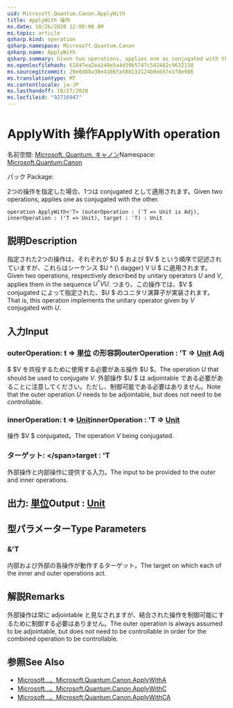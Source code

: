 ```yaml
---
uid: Microsoft.Quantum.Canon.ApplyWith
title: ApplyWith 操作
ms.date: 10/26/2020 12:00:00 AM
ms.topic: article
qsharp.kind: operation
qsharp.namespace: Microsoft.Quantum.Canon
qsharp.name: ApplyWith
qsharp.summary: Given two operations, applies one as conjugated with the other.
ms.openlocfilehash: 61047ea2ea249e5a4d39b5747c542462c9632138
ms.sourcegitcommit: 29e0d88a30e4166fa580132124b0eb57e1f0e986
ms.translationtype: MT
ms.contentlocale: ja-JP
ms.lasthandoff: 10/27/2020
ms.locfileid: "92716947"
---
```

# <a name="applywith-operation"></a><span data-ttu-id="872da-102">ApplyWith 操作</span><span class="sxs-lookup"><span data-stu-id="872da-102">ApplyWith operation</span></span>

<span data-ttu-id="872da-103">名前空間: [Microsoft. Quantum. キャノン](xref:Microsoft.Quantum.Canon)</span><span class="sxs-lookup"><span data-stu-id="872da-103">Namespace: [Microsoft.Quantum.Canon](xref:Microsoft.Quantum.Canon)</span></span>

<span data-ttu-id="872da-104">パック [](https://nuget.org/packages/)</span><span class="sxs-lookup"><span data-stu-id="872da-104">Package: [](https://nuget.org/packages/)</span></span>


<span data-ttu-id="872da-105">2つの操作を指定した場合、1つは conjugated として適用されます。</span><span class="sxs-lookup"><span data-stu-id="872da-105">Given two operations, applies one as conjugated with the other.</span></span>

```qsharp
operation ApplyWith<'T> (outerOperation : ('T => Unit is Adj), innerOperation : ('T => Unit), target : 'T) : Unit
```


## <a name="description"></a><span data-ttu-id="872da-106">説明</span><span class="sxs-lookup"><span data-stu-id="872da-106">Description</span></span>

<span data-ttu-id="872da-107">指定された2つの操作は、それぞれが $U $ および $V $ という順序で記述されていますが、これらはシーケンス $U ^ {\ dagger} V U $ に適用されます。</span><span class="sxs-lookup"><span data-stu-id="872da-107">Given two operations, respectively described by unitary operators $U$ and $V$, applies them in the sequence $U^{\dagger} V U$.</span></span> <span data-ttu-id="872da-108">つまり、この操作では、$V $ conjugated によって指定された、$U $ のユニタリ演算子が実装されます。</span><span class="sxs-lookup"><span data-stu-id="872da-108">That is, this operation implements the unitary operator given by $V$ conjugated with $U$.</span></span>

## <a name="input"></a><span data-ttu-id="872da-109">入力</span><span class="sxs-lookup"><span data-stu-id="872da-109">Input</span></span>

### <a name="outeroperation--t--unit-adj"></a><span data-ttu-id="872da-110">outerOperation: t => [単位](xref:microsoft.quantum.lang-ref.unit) の形容詞</span><span class="sxs-lookup"><span data-stu-id="872da-110">outerOperation : 'T => [Unit](xref:microsoft.quantum.lang-ref.unit) Adj</span></span>

<span data-ttu-id="872da-111">$ $V を共役するために使用する必要がある操作 $U $。</span><span class="sxs-lookup"><span data-stu-id="872da-111">The operation $U$ that should be used to conjugate $V$.</span></span> <span data-ttu-id="872da-112">外部操作 $U $ は adjointable である必要があることに注意してください。ただし、制御可能である必要はありません。</span><span class="sxs-lookup"><span data-stu-id="872da-112">Note that the outer operation $U$ needs to be adjointable, but does not need to be controllable.</span></span>


### <a name="inneroperation--t--unit"></a><span data-ttu-id="872da-113">innerOperation: t => [Unit](xref:microsoft.quantum.lang-ref.unit)</span><span class="sxs-lookup"><span data-stu-id="872da-113">innerOperation : 'T => [Unit](xref:microsoft.quantum.lang-ref.unit)</span></span> 

<span data-ttu-id="872da-114">操作 $V $ conjugated。</span><span class="sxs-lookup"><span data-stu-id="872da-114">The operation $V$ being conjugated.</span></span>


### <a name="target--t"></a><span data-ttu-id="872da-115">ターゲット: \</span><span class="sxs-lookup"><span data-stu-id="872da-115">target : 'T</span></span>

<span data-ttu-id="872da-116">外部操作と内部操作に提供する入力。</span><span class="sxs-lookup"><span data-stu-id="872da-116">The input to be provided to the outer and inner operations.</span></span>



## <a name="output--unit"></a><span data-ttu-id="872da-117">出力: [単位](xref:microsoft.quantum.lang-ref.unit)</span><span class="sxs-lookup"><span data-stu-id="872da-117">Output : [Unit](xref:microsoft.quantum.lang-ref.unit)</span></span>



## <a name="type-parameters"></a><span data-ttu-id="872da-118">型パラメーター</span><span class="sxs-lookup"><span data-stu-id="872da-118">Type Parameters</span></span>

### <a name="t"></a><span data-ttu-id="872da-119">&</span><span class="sxs-lookup"><span data-stu-id="872da-119">'T</span></span>

<span data-ttu-id="872da-120">内部および外部の各操作が動作するターゲット。</span><span class="sxs-lookup"><span data-stu-id="872da-120">The target on which each of the inner and outer operations act.</span></span>

## <a name="remarks"></a><span data-ttu-id="872da-121">解説</span><span class="sxs-lookup"><span data-stu-id="872da-121">Remarks</span></span>

<span data-ttu-id="872da-122">外部操作は常に adjointable と見なされますが、結合された操作を制御可能にするために制御する必要はありません。</span><span class="sxs-lookup"><span data-stu-id="872da-122">The outer operation is always assumed to be adjointable, but does not need to be controllable in order for the combined operation to be controllable.</span></span>

## <a name="see-also"></a><span data-ttu-id="872da-123">参照</span><span class="sxs-lookup"><span data-stu-id="872da-123">See Also</span></span>

- [<span data-ttu-id="872da-124">Microsoft...。</span><span class="sxs-lookup"><span data-stu-id="872da-124">Microsoft.Quantum.Canon.ApplyWithA</span></span>](xref:Microsoft.Quantum.Canon.ApplyWithA)
- [<span data-ttu-id="872da-125">Microsoft...。</span><span class="sxs-lookup"><span data-stu-id="872da-125">Microsoft.Quantum.Canon.ApplyWithC</span></span>](xref:Microsoft.Quantum.Canon.ApplyWithC)
- [<span data-ttu-id="872da-126">Microsoft...。</span><span class="sxs-lookup"><span data-stu-id="872da-126">Microsoft.Quantum.Canon.ApplyWithCA</span></span>](xref:Microsoft.Quantum.Canon.ApplyWithCA)